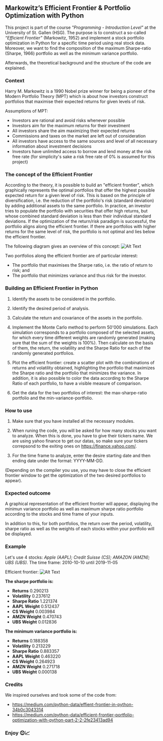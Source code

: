 ## Markowitz’s Efficient Frontier & Portfolio Optimization with Python

This project is part of the course *"Programming - Introduction Level"* at the University of St. Gallen (HSG). The purpose is to construct a so-called *“Efficient Frontier”* (Markowitz, 1952) and implement a stock portfolio optimization in Python for a specific time period using real stock data. Moreover, we want to find the composition of the maximum Sharpe-ratio (Sharpe, 1966) portfolio as well as the minimum variance portfolio. 

Afterwards, the theoretical background and the structure of the code are explained.

### Context 
Harry M. Markowitz is a 1990 Nobel prize winner for being a pioneer of the Modern Portfolio Theory (MPT) which is about how investors construct portfolios that maximise their expected returns for given levels of risk. 

Assumptions of MPT:
- Investors are rational and avoid risks whenever possible
- Investors aim for the maximum returns for their investment
- All investors share the aim maximizing their expected returns
- Commissions and taxes on the market are left out of consideration
- All investors have access to the same sources and level of all necessary information about investment decisions
- Investors have unlimited access to borrow and lend money at the risk free rate (for simplicity's sake a risk free rate of 0% is assumed for this project)

### The concept of the Efficient Frontier
According to the theory, it is possible to build an "efficient frontier", which graphically represents the optimal portfolios that offer the highest possible expected return for a given level of risk. This is based on the principle of diversification, i.e. the reduction of the portfolio's risk (standard deviation) by adding additional assets to the same portfolio. In practice, an investor tries to populate the portfolio with securities that offer high returns, but whose combined standard deviation is less than their individual standard deviations. If the optimization of the return/risk paradigm is successful, the portfolio aligns along the efficient frontier. If there are portfolios with higher returns for the same level of risk, the portfolio is not optimal and lies below the efficient frontier.

The following diagram gives an overview of this concept: ![Alt Text](https://github.com/pescestefano96/Programming-Project/blob/master/Efficient_frontier0.jpg)

Two portfolios along the efficient frontier are of particular interest: 
-	The portfolio that maximises the Sharpe ratio, i.e. the ratio of return to risk; and
-	The portfolio that minimizes variance and thus risk for the investor.

### Building an Efficient Frontier in Python
1.	Identify the assets to be considered in the portfolio.

2.	Identify the desired period of analysis.

3.	Calculate the return and covariance of the assets in the portfolio.

4.	Implement the Monte Carlo method to perform 50'000 simulations. Each simulation corresponds to a portfolio composed of the selected assets, for which every time different weights are randomly generated (making sure that the sum of the weights is 100%). Then calculate on the basis of them, the return, the volatility and the Sharpe Ratio for each of the randomly generated portfolios.

5.	Plot the efficient frontier: create a scatter plot with the combinations of returns and volatility obtained, highlighting the portfolio that maximizes the Sharpe ratio and the portfolio that minimizes the variance. In addition, it is also possible to color the data according to the Sharpe Ratio of each portfolio, to have a visible measure of comparison.

6.	Get the data for the two portfolios of interest: the max-sharpe-ratio portfolio and the min-variance-portfolio.

### How to use
1. Make sure that you have installed all the necessary modules.

2. When runing the code, you will be asked for how many stocks you want to analyze. When this is done, you have to give their tickers name. We are using yahoo finance to get our datas, so make sure your tickers correpsond to the exiting ones on https://finance.yahoo.com/.

3. For the time frame to analyze, enter the desire starting date and then ending date under the format: YYYY-MM-DD.

(Depending on the compiler you use, you may have to close the efficient frontier window to get the optimization of the two desired portfolios to appear).

### Expected outcome
A graphical representation of the efficient frontier will appear, displaying the minimun variance portfolio as well as maximum sharpe ratio portfolio according to the stocks and time frame of your inputs.

In addition to this, for both portfolios, the return over the period, volatility, sharpe ratio as well as the weights of each stocks within your portfolio will be displayed.

### Example
Let's use 4 stocks: *Apple (AAPL); Credit Suisse (CS); AMAZON (AMZN); UBS (UBS).*
The time frame: 2010-10-10 until 2019-11-05

Efficient frontier: ![Alt Text](https://github.com/pescestefano96/Programming-Project/blob/master/Efficient_frontier.png)

**The sharpe portfolio is:** 
- **Returns**       0.290213
- **Volatility**    0.237612
- **Sharpe Ratio**  1.221374
- **AAPL Weight**   0.512437
- **CS Weight**     0.003984
- **AMZN Weight**   0.470743
- **UBS Weight**    0.012836
                
**The minimum variance portfolio is:**
- **Returns**       0.188358
- **Volatility**    0.213229
- **Sharpe Ratio**  0.883357
- **AAPL Weight**   0.463220
- **CS Weight**     0.264923
- **AMZN Weight**   0.271718
- **UBS Weight**    0.000138


### Credits
We inspired ourselves and took some of the code from:

- https://medium.com/python-data/effient-frontier-in-python-34b0c3043314
- https://medium.com/python-data/efficient-frontier-portfolio-optimization-with-python-part-2-2-2fe23413ad94

### Enjoy 😊📈
